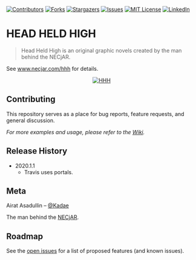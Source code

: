 
<!-- PROJECT SHIELDS -->
<!--
*** I'm using markdown "reference style" links for readability.
*** Reference links are enclosed in brackets [ ] instead of parentheses ( ).
*** See the bottom of this document for the declaration of the reference variables
*** for contributors-url, forks-url, etc. This is an optional, concise syntax you may use.
*** https://www.markdownguide.org/basic-syntax/#reference-style-links
-->
[![Contributors][contributors-shield]][contributors-url]
[![Forks][forks-shield]][forks-url]
[![Stargazers][stars-shield]][stars-url]
[![Issues][issues-shield]][issues-url]
[![MIT License][license-shield]][license-url]
[![LinkedIn][linkedin-shield]][linkedin-url]

# HEAD HELD HIGH
> Head Held High is an original graphic novels created by the man behind the NECjAR.

See www.necjar.com/hhh for details.

<p align="center">
  <a href="https://necjar.com/hhh">
    <img src="https://necjar.com/j/materials/icons/icon-hhh.jpg" alt="HHH" width="auto" height="auto" />
  </a>
</p>

## Contributing

This repository serves as a place for bug reports, feature requests, and general discussion.

_For more examples and usage, please refer to the [Wiki](https://wiki.necjar.com/Head_Held_High)._

## Release History

* 2020.1.1
    * Travis uses portals.

## Meta

Airat Asadullin – [@Kadae](https://twitter.com/Kadae)

The man behind the [NECjAR](https://necjar.com).

<!-- ROADMAP -->
## Roadmap

See the [open issues](https://github.com/NECjAR/HHH/issues) for a list of proposed features (and known issues).

<!-- MARKDOWN LINKS & IMAGES -->
<!-- https://www.markdownguide.org/basic-syntax/#reference-style-links -->
[contributors-shield]: https://img.shields.io/github/contributors/NECjAR/HHH.svg?style=for-the-badge
[contributors-url]: https://github.com/NECjAR/HHH/graphs/contributors
[forks-shield]: https://img.shields.io/github/forks/NECjAR/HHH.svg?style=for-the-badge
[forks-url]: https://github.com/NECjAR/HHH/network/members
[stars-shield]: https://img.shields.io/github/stars/NECjAR/HHH.svg?style=for-the-badge
[stars-url]: https://github.com/NECjAR/HHH/stargazers
[issues-shield]: https://img.shields.io/github/issues/NECjAR/HHH.svg?style=for-the-badge
[issues-url]: https://github.com/NECjAR/HHH/issues
[license-shield]: https://img.shields.io/github/license/NECjAR/HHH.svg?style=for-the-badge
[license-url]: https://github.com/NECjAR/HHH/blob/main/LICENSE.txt
[linkedin-shield]: https://img.shields.io/badge/-LinkedIn-black.svg?style=for-the-badge&logo=linkedin&colorB=555
[linkedin-url]: https://linkedin.com/in/Kadae
[necjar]: https://necjar.com
[wiki]: https://wiki.necjar.com/Head_Held_High
